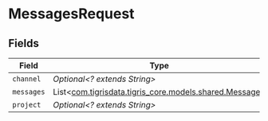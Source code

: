 # MessagesRequest


## Fields

| Field                                                                                    | Type                                                                                     | Required                                                                                 | Description                                                                              |
| ---------------------------------------------------------------------------------------- | ---------------------------------------------------------------------------------------- | ---------------------------------------------------------------------------------------- | ---------------------------------------------------------------------------------------- |
| `channel`                                                                                | *Optional<? extends String>*                                                             | :heavy_minus_sign:                                                                       | N/A                                                                                      |
| `messages`                                                                               | List<[com.tigrisdata.tigris_core.models.shared.Message](../../models/shared/Message.md)> | :heavy_minus_sign:                                                                       | N/A                                                                                      |
| `project`                                                                                | *Optional<? extends String>*                                                             | :heavy_minus_sign:                                                                       | N/A                                                                                      |